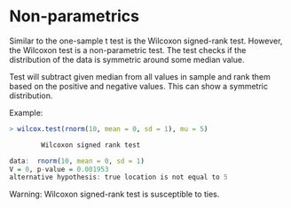 # Non-parametrics

Similar to the one-sample t test is the Wilcoxon signed-rank test. However, the
Wilcoxon test is a non-parametric test. The test checks if the distribution of
the data is symmetric around some median value.

Test will subtract given median from all values in sample and rank them based
on the positive and negative values. This can show a symmetric distribution.

Example:

```R
> wilcox.test(rnorm(10, mean = 0, sd = 1), mu = 5)

        Wilcoxon signed rank test

data:  rnorm(10, mean = 0, sd = 1)
V = 0, p-value = 0.001953
alternative hypothesis: true location is not equal to 5
```

Warning: Wilcoxon signed-rank test is susceptible to ties.
